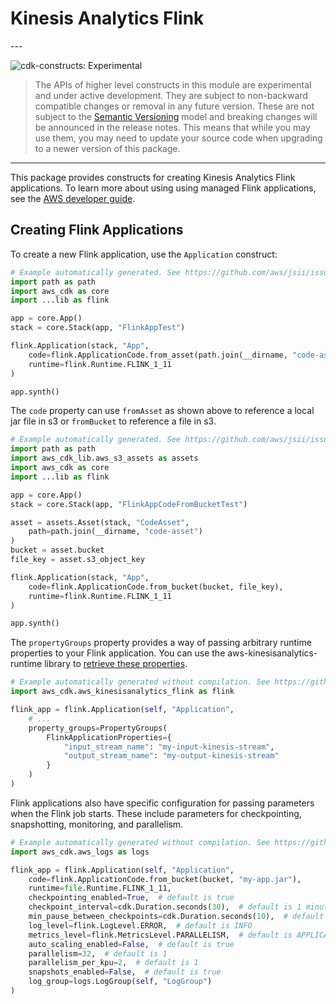 # Kinesis Analytics Flink

<!--BEGIN STABILITY BANNER-->---


![cdk-constructs: Experimental](https://img.shields.io/badge/cdk--constructs-experimental-important.svg?style=for-the-badge)

> The APIs of higher level constructs in this module are experimental and under active development.
> They are subject to non-backward compatible changes or removal in any future version. These are
> not subject to the [Semantic Versioning](https://semver.org/) model and breaking changes will be
> announced in the release notes. This means that while you may use them, you may need to update
> your source code when upgrading to a newer version of this package.

---
<!--END STABILITY BANNER-->

This package provides constructs for creating Kinesis Analytics Flink
applications. To learn more about using using managed Flink applications, see
the [AWS developer
guide](https://docs.aws.amazon.com/kinesisanalytics/latest/java/what-is.html).

## Creating Flink Applications

To create a new Flink application, use the `Application` construct:

```python
# Example automatically generated. See https://github.com/aws/jsii/issues/826
import path as path
import aws_cdk as core
import ...lib as flink

app = core.App()
stack = core.Stack(app, "FlinkAppTest")

flink.Application(stack, "App",
    code=flink.ApplicationCode.from_asset(path.join(__dirname, "code-asset")),
    runtime=flink.Runtime.FLINK_1_11
)

app.synth()
```

The `code` property can use `fromAsset` as shown above to reference a local jar
file in s3 or `fromBucket` to reference a file in s3.

```python
# Example automatically generated. See https://github.com/aws/jsii/issues/826
import path as path
import aws_cdk_lib.aws_s3_assets as assets
import aws_cdk as core
import ...lib as flink

app = core.App()
stack = core.Stack(app, "FlinkAppCodeFromBucketTest")

asset = assets.Asset(stack, "CodeAsset",
    path=path.join(__dirname, "code-asset")
)
bucket = asset.bucket
file_key = asset.s3_object_key

flink.Application(stack, "App",
    code=flink.ApplicationCode.from_bucket(bucket, file_key),
    runtime=flink.Runtime.FLINK_1_11
)

app.synth()
```

The `propertyGroups` property provides a way of passing arbitrary runtime
properties to your Flink application. You can use the
aws-kinesisanalytics-runtime library to [retrieve these
properties](https://docs.aws.amazon.com/kinesisanalytics/latest/java/how-properties.html#how-properties-access).

```python
# Example automatically generated without compilation. See https://github.com/aws/jsii/issues/826
import aws_cdk.aws_kinesisanalytics_flink as flink

flink_app = flink.Application(self, "Application",
    # ...
    property_groups=PropertyGroups(
        FlinkApplicationProperties={
            "input_stream_name": "my-input-kinesis-stream",
            "output_stream_name": "my-output-kinesis-stream"
        }
    )
)
```

Flink applications also have specific configuration for passing parameters
when the Flink job starts. These include parameters for checkpointing,
snapshotting, monitoring, and parallelism.

```python
# Example automatically generated without compilation. See https://github.com/aws/jsii/issues/826
import aws_cdk.aws_logs as logs

flink_app = flink.Application(self, "Application",
    code=flink.ApplicationCode.from_bucket(bucket, "my-app.jar"),
    runtime=file.Runtime.FLINK_1_11,
    checkpointing_enabled=True,  # default is true
    checkpoint_interval=cdk.Duration.seconds(30),  # default is 1 minute
    min_pause_between_checkpoints=cdk.Duration.seconds(10),  # default is 5 seconds
    log_level=flink.LogLevel.ERROR,  # default is INFO
    metrics_level=flink.MetricsLevel.PARALLELISM,  # default is APPLICATION
    auto_scaling_enabled=False,  # default is true
    parallelism=32,  # default is 1
    parallelism_per_kpu=2,  # default is 1
    snapshots_enabled=False,  # default is true
    log_group=logs.LogGroup(self, "LogGroup")
)
```
